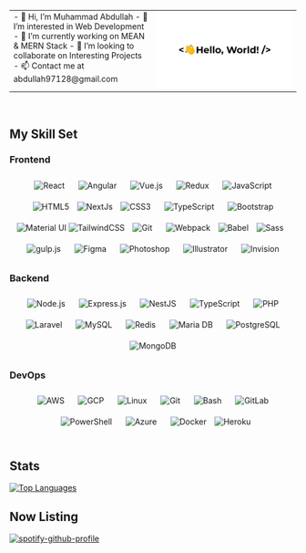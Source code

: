 <table>
    <tr>
        <td valign="top" width="50%">
            - 👋 Hi, I’m Muhammad Abdullah
            - 👀 I’m interested in Web Development
            - 🌱 I’m currently working on MEAN & MERN Stack
            - 💞️ I’m looking to collaborate on Interesting Projects
            - 📫 Contact me at abdullah97128@gmail.com
        </td>
        <td valign="top" width="50%">
            <div align="center">
                <img src="https://github.com/Abdullah97128/Abdullah97128/blob/main/assets/greeting.gif?raw=true" />
            </div>
        </td>
    </tr>
</table>

<br/>

## My Skill Set

### Frontend

<div align="center">
    <img style="margin: 10px" src="https://profilinator.rishav.dev/skills-assets/react-original-wordmark.svg" alt="React" height="50" />  
    <img style="margin: 10px" src="https://profilinator.rishav.dev/skills-assets/angularjs-original.svg" alt="Angular" height="50" />  
    <img style="margin: 10px" src="https://profilinator.rishav.dev/skills-assets/vuejs-original-wordmark.svg" alt="Vue.js" height="50" />  
    <img style="margin: 10px" src="https://profilinator.rishav.dev/skills-assets/redux-original.svg" alt="Redux" height="50" />
    <img style="margin: 10px" src="https://profilinator.rishav.dev/skills-assets/javascript-original.svg" alt="JavaScript" height="50" />  
    <img style="margin: 10px" src="https://profilinator.rishav.dev/skills-assets/html5-original-wordmark.svg" alt="HTML5" height="50" />  
    <img src="https://raw.githubusercontent.com/danielcranney/readme-generator/main/public/icons/skills/nextjs-colored.svg" height="50" alt="NextJs" />
    <img style="margin: 10px" src="https://profilinator.rishav.dev/skills-assets/css3-original-wordmark.svg" alt="CSS3" height="50" />  
    <img style="margin: 10px" src="https://profilinator.rishav.dev/skills-assets/typescript-original.svg" alt="TypeScript" height="50" />  
    <img style="margin: 10px" src="https://profilinator.rishav.dev/skills-assets/bootstrap-plain.svg" alt="Bootstrap" height="50" />  
    <img src="https://raw.githubusercontent.com/danielcranney/readme-generator/main/public/icons/skills/materialui-colored.svg" height="50" alt="Material UI" />
    <img src="https://raw.githubusercontent.com/danielcranney/readme-generator/main/public/icons/skills/tailwindcss-colored.svg" height="50" alt="TailwindCSS" />
    <img style="margin: 10px" src="https://profilinator.rishav.dev/skills-assets/git-scm-icon.svg" alt="Git" height="50" />  
    <img style="margin: 10px" src="https://profilinator.rishav.dev/skills-assets/webpack-original.svg" alt="Webpack" height="50" />  
    <img src="https://raw.githubusercontent.com/danielcranney/readme-generator/main/public/icons/skills/babel-colored.svg" height="50" alt="Babel" />
    <img style="margin: 10px" src="https://profilinator.rishav.dev/skills-assets/sass-original.svg" alt="Sass" height="50" />  
    <img style="margin: 10px" src="https://profilinator.rishav.dev/skills-assets/gulp-plain.svg" alt="gulp.js" height="50" />  
    <img style="margin: 10px" src="https://profilinator.rishav.dev/skills-assets/figma-icon.svg" alt="Figma" height="50" />  
    <img style="margin: 10px" src="https://profilinator.rishav.dev/skills-assets/photoshop-plain.svg" alt="Photoshop" height="50" />  
    <img style="margin: 10px" src="https://profilinator.rishav.dev/skills-assets/adobe_illustrator-icon.svg" alt="Illustrator" height="50" />  
    <img style="margin: 10px" src="https://profilinator.rishav.dev/skills-assets/invision.svg" alt="Invision" height="50" />
</div>

### Backend

<div align="center">
    <img style="margin: 10px" src="https://profilinator.rishav.dev/skills-assets/nodejs-original-wordmark.svg" alt="Node.js" height="50" />  
    <img style="margin: 10px" src="https://profilinator.rishav.dev/skills-assets/express-original-wordmark.svg" alt="Express.js" height="50" />  
    <img style="margin: 10px" src="https://profilinator.rishav.dev/skills-assets/nestjs.svg" alt="NestJS" height="50" />  
    <img style="margin: 10px" src="https://profilinator.rishav.dev/skills-assets/typescript-original.svg" alt="TypeScript" height="50" />  
    <img style="margin: 10px" src="https://profilinator.rishav.dev/skills-assets/php-original.svg" alt="PHP" height="50" />  
    <img style="margin: 10px" src="https://profilinator.rishav.dev/skills-assets/laravel-plain-wordmark.svg" alt="Laravel" height="50" />  
    <img style="margin: 10px" src="https://profilinator.rishav.dev/skills-assets/mysql-original-wordmark.svg" alt="MySQL" height="50" />  
    <img style="margin: 10px" src="https://profilinator.rishav.dev/skills-assets/redis-original-wordmark.svg" alt="Redis" height="50" />  
    <img style="margin: 10px" src="https://profilinator.rishav.dev/skills-assets/mariadb.png" alt="Maria DB" height="50" />  
    <img style="margin: 10px" src="https://profilinator.rishav.dev/skills-assets/postgresql-original-wordmark.svg" alt="PostgreSQL" height="50" />  
    <img style="margin: 10px" src="https://profilinator.rishav.dev/skills-assets/mongodb-original-wordmark.svg" alt="MongoDB" height="50" />
</div>

### DevOps

<div align="center">
    <img style="margin: 10px" src="https://profilinator.rishav.dev/skills-assets/amazonwebservices-original-wordmark.svg" alt="AWS" height="50" />  
    <img style="margin: 10px" src="https://profilinator.rishav.dev/skills-assets/google_cloud-icon.svg" alt="GCP" height="50" />  
    <img style="margin: 10px" src="https://profilinator.rishav.dev/skills-assets/linux-original.svg" alt="Linux" height="50" />  
    <img style="margin: 10px" src="https://profilinator.rishav.dev/skills-assets/git-scm-icon.svg" alt="Git" height="50" />  
    <img style="margin: 10px" src="https://profilinator.rishav.dev/skills-assets/gnu_bash-icon.svg" alt="Bash" height="50" />  
    <img style="margin: 10px" src="https://profilinator.rishav.dev/skills-assets/gitlab.svg" alt="GitLab" height="50" />  
    <img style="margin: 10px" src="https://profilinator.rishav.dev/skills-assets/powershell.png" alt="PowerShell" height="50" />  
    <img style="margin: 10px" src="https://profilinator.rishav.dev/skills-assets/microsoft_azure-icon.svg" alt="Azure" height="50" />  
    <img style="margin: 10px" src="https://profilinator.rishav.dev/skills-assets/docker-original-wordmark.svg" alt="Docker" height="50" />
    <img src="https://raw.githubusercontent.com/danielcranney/readme-generator/main/public/icons/skills/heroku-colored.svg" height="50" alt="Heroku" />
</div>

<br/>

## Stats

<a href="https://github.com/abdullah97128" align="left"><img src="https://github-readme-stats.vercel.app/api/top-langs/?username=abdullah97128&langs_count=10&title_color=0891b2&text_color=ffffff&icon_color=0891b2&bg_color=1c1917&hide_border=true&locale=en&custom_title=Top%20%Languages" alt="Top Languages" /></a>

## Now Listing

[![spotify-github-profile](https://spotify-github-profile.vercel.app/api/view?uid=vmkh4x4cmnavtcp7ineyws63c&cover_image=true&theme=default)](https://github.com/kittinan/spotify-github-profile)

<!---
Abdullah97128/Abdullah97128 is a ✨ special ✨ repository because its `README.md` (this file) appears on your GitHub profile.
You can click the Preview link to take a look at your changes.
--->
